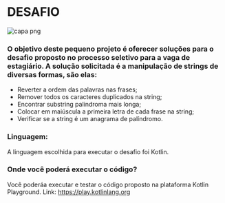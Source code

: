 # DESAFIO

![capa png](https://github.com/Camargoge/Desafio-/assets/92832537/949af8b6-f59f-4460-90d1-0f753724616f)


### O objetivo deste pequeno projeto é oferecer soluções para o desafio proposto no processo seletivo para a vaga de estagiário. A solução solicitada é a manipulação de strings de diversas formas, são elas:

* Reverter a ordem das palavras nas frases;
* Remover todos os caracteres duplicados na string;
* Encontrar substring palindroma mais longa;
* Colocar em maiúscula a primeira letra de cada frase na string;
* Verificar se a string é um anagrama de palíndromo.

### Linguagem:
A linguagem escolhida para executar o desafio foi Kotlin.

### Onde você poderá executar o código?
 Você poderáa executar e testar o código proposto na plataforma Kotlin Playground. Link:
https://play.kotlinlang.org 
